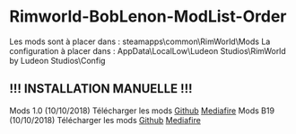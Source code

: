 # Rimworld-BobLenon-ModList-Order

Les mods sont à placer dans : steamapps\common\RimWorld\Mods
La configuration à placer dans : AppData\LocalLow\Ludeon Studios\RimWorld by Ludeon Studios\Config

## !!! INSTALLATION MANUELLE !!!
Mods 1.0 (10/10/2018) Télécharger les mods [Github](https://github.com/Tobe-Continued/Rimworld-BobLenon-ModList-Order/releases) [Mediafire](http://www.mediafire.com/folder/ao7ea56qfz6pn/BobLenon_Mods)
Mods B19 (10/10/2018) Télécharger les mods [Github](https://github.com/Tobe-Continued/Rimworld-BobLenon-ModList-Order/releases) [Mediafire](http://www.mediafire.com/folder/ao7ea56qfz6pn/BobLenon_Mods)
